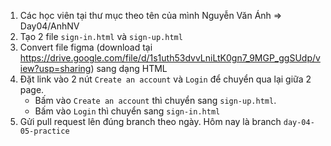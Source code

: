 1. Các học viên tại thư mục theo tên của mình Nguyễn Văn Ánh => Day04/AnhNV
2. Tạo 2 file `sign-in.html` và `sign-up.html`
3. Convert file figma (download tại https://drive.google.com/file/d/1s1uth53dvvLniLtK0gn7_9MGP_ggSUdp/view?usp=sharing) sang dạng HTML
4. Đặt link vào 2 nút `Create an account` và `Login` để chuyển qua lại giữa 2 page.
   * Bấm vào `Create an account` thì chuyển sang `sign-up.html`. 
   * Bấm vào `Login` thì chuyển sang `sign-in.html` 
5. Gửi pull request lên đúng branch theo ngày. Hôm nay là branch `day-04-05-practice`
